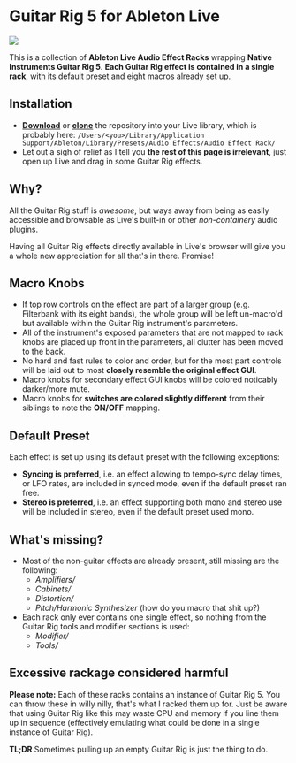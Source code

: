 # Guitar Rig 5 for Ableton Live

![](https://raw.github.com/rne/guitar-rig-5/master/guitar-rig-5.png)

This is a collection of **Ableton Live Audio Effect Racks** wrapping **Native Instruments Guitar Rig 5**. **Each Guitar Rig effect is contained in a single rack**, with its default preset and eight macros already set up.

## Installation

* **[Download](https://github.com/downloads/rne/guitar-rig-5/guitar-rig-5-master.zip)** or **[clone](https://github.com/rne/guitar-rig-5.git)** the repository into your Live library, which is probably here:
	 ```/Users/<you>/Library/Application Support/Ableton/Library/Presets/Audio Effects/Audio Effect Rack/```
* Let out a sigh of relief as I tell you **the rest of this page is irrelevant**, just open up Live and drag in some Guitar Rig effects.

## Why?
All the Guitar Rig stuff is *awesome*, but ways away from being as easily accessible and browsable as Live's built-in or other *non-containery* audio plugins.

Having all Guitar Rig effects directly available in Live's browser will give you a whole new appreciation for all that's in there. Promise!

## Macro Knobs

* If top row controls on the effect are part of a larger group (e.g. Filterbank with its eight bands), the whole group will be left un-macro'd but available within the Guitar Rig instrument's parameters.
* All of the instrument's exposed parameters that are not mapped to rack knobs are placed up front in the parameters, all clutter has been moved to the back.
* No hard and fast rules to color and order, but for the most part controls will be laid out to most **closely resemble the original effect GUI**.
* Macro knobs for secondary effect GUI knobs will be colored noticably darker/more mute.
* Macro knobs for **switches are colored slightly different** from their siblings to note the **ON/OFF** mapping.

## Default Preset
Each effect is set up using its default preset with the following exceptions:

* **Syncing is preferred**, i.e. an effect allowing to tempo-sync delay times, or LFO rates, are included in synced mode, even if the default preset ran free.
* **Stereo is preferred**, i.e. an effect supporting both mono and stereo use will be included in stereo, even if the default preset used mono.

## What's missing?
* Most of the non-guitar effects are already present, still missing are the following:
	* *Amplifiers/*
	* *Cabinets/*
	* *Distortion/*
	* *Pitch/Harmonic Synthesizer* (how do you macro that shit up?)
* Each rack only ever contains one single effect, so nothing from the Guitar Rig tools and modifier sections is used:
	* *Modifier/*
	* *Tools/* 

## Excessive rackage considered harmful
**Please note:** Each of these racks contains an instance of Guitar Rig 5. You can throw these in willy nilly, that's what I racked them up for. Just be aware that using Guitar Rig like this may waste CPU and memory if you line them up in sequence (effectively emulating what could be done in a single instance of Guitar Rig).

**TL;DR** Sometimes pulling up an empty Guitar Rig is just the thing to do.
